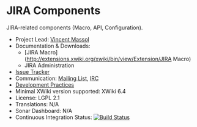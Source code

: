 # JIRA Components

JIRA-related components (Macro, API, Configuration).

* Project Lead: [Vincent Massol](http://www.xwiki.org/xwiki/bin/view/XWiki/VincentMassol)
* Documentation & Downloads: 
  * [JIRA Macro](http://extensions.xwiki.org/xwiki/bin/view/Extension/JIRA Macro)
  * JIRA Administration
* [Issue Tracker](http://jira.xwiki.org/browse/MJIRA)
* Communication: [Mailing List](http://dev.xwiki.org/xwiki/bin/view/Community/MailingLists), [IRC](http://dev.xwiki.org/xwiki/bin/view/Community/IRC)
* [Development Practices](http://dev.xwiki.org)
* Minimal XWiki version supported: XWiki 6.4
* License: LGPL 2.1
* Translations: N/A
* Sonar Dashboard: N/A
* Continuous Integration Status: [![Build Status](http://ci.xwiki.org/buildStatus/icon?job=Contrib%20-%20JIRA)](http://ci.xwiki.org/job/Contrib%20-%20JIRA/)
